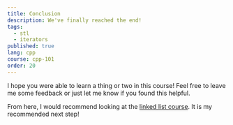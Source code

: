 ```yaml
---
title: Conclusion
description: We've finally reached the end!
tags:
  - stl
  - iterators
published: true
lang: cpp
course: cpp-101
order: 20
---
```


I hope you were able to learn a thing or two in this course! Feel free to leave me some feedback or just let me know if you found this helpful.

From here, I would recommend looking at the [linked list course](https://perfectline.io/courses/cpp/linked-list/intro/). It is my recommended next step!
